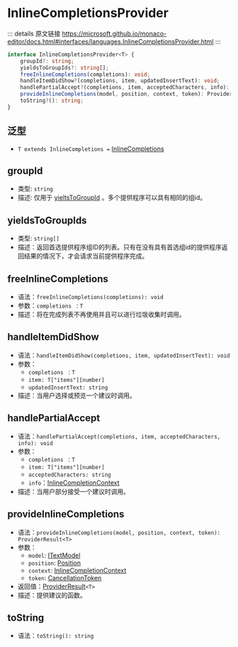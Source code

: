 # InlineCompletionsProvider
        
::: details 原文链接
https://microsoft.github.io/monaco-editor/docs.html#interfaces/languages.InlineCompletionsProvider.html
:::

```ts
interface InlineCompletionsProvider<T> {
    groupId?: string;
    yieldsToGroupIds?: string[];
    freeInlineCompletions(completions): void;
    handleItemDidShow?(completions, item, updatedInsertText): void;
    handlePartialAccept?(completions, item, acceptedCharacters, info): void;
    provideInlineCompletions(model, position, context, token): ProviderResult<T>;
    toString?(): string;
}
```
## 泛型
- `T extends InlineCompletions =` [InlineCompletions](/api/languages/InlineCompletions.md)

## groupId
- 类型: `string`
- 描述: 仅用于 [yieltsToGroupId](/api/languages/InlineCompletionsProvider.md#yieldstogroupids) 。多个提供程序可以具有相同的组id。

## yieldsToGroupIds
- 类型: `string[]`
- 描述：返回首选提供程序组ID的列表。只有在没有具有首选组id的提供程序返回结果的情况下，才会请求当前提供程序完成。

## freeInlineCompletions
- 语法：`freeInlineCompletions(completions): void`
- 参数：`completions ：T`
- 描述：将在完成列表不再使用并且可以进行垃圾收集时调用。


## handleItemDidShow
- 语法：`handleItemDidShow(completions, item, updatedInsertText): void`
- 参数：
  - `completions ：T`
  - `item: T["items"][number]`
  - `updatedInsertText: string`
- 描述：当用户选择或预览一个建议时调用。

## handlePartialAccept
- 语法：`handlePartialAccept(completions, item, acceptedCharacters, info): void`
- 参数：
  - `completions ：T`
  - `item: T["items"][number]`
  - `acceptedCharacters: string`
  - `info`：[InlineCompletionContext](/api/languages/InlineCompletionContext.md)
- 描述：当用户部分接受一个建议时调用。


## provideInlineCompletions
- 语法：`provideInlineCompletions(model, position, context, token): ProviderResult<T>`
- 参数：
  - `model`: [ITextModel](/api/editor/ITextModel.md)
  - `position`: [Position](/api/Position.md)
  - `context`: [InlineCompletionContext](/api/languages/InlineCompletionContext.md)
  - `token`: [CancellationToken](/api/CancellationToken.md)
- 返回值：[ProviderResult](/api/languages/ProviderResult.md)`<T>`
- 描述：提供建议的函数。


## toString
- 语法：`toString(): string`


